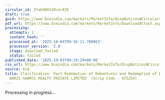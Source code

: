 ```yaml
---
circular_id: 37eb906520cec82b
draft: true
guid: https://www.bseindia.com/markets/MarketInfo/DispNoticesNCirculars.aspx?Noticeid={E73E6905-D011-46DE-B47D-0090E7E6DB1E}&noticeno=20251003-16&dt=10/03/2025&icount=16&totcount=73&flag=0
pdf_url: https://www.bseindia.com/markets/MarketInfo/DownloadAttach.aspx?id=20251003-16&attachedId=
processing:
  attempts: 1
  content_hash: ''
  processed_at: '2025-10-04T09:36:11.780003'
  processor_version: '2.0'
  stage: download_failed
  status: failed
published_date: '2025-10-03T09:29:29+00:00'
rss_url: https://www.bseindia.com/markets/MarketInfo/DispNoticesNCirculars.aspx?Noticeid={E73E6905-D011-46DE-B47D-0090E7E6DB1E}&noticeno=20251003-16&dt=10/03/2025&icount=16&totcount=73&flag=0
source: bse
title: Clarification- Part Redemption of Debentures and Redemption of Debenture of
  DAMJI SHAMJI REALTY PRIVATE LIMITED  (Scrip Code - 975254)
---
```


Processing in progress...
